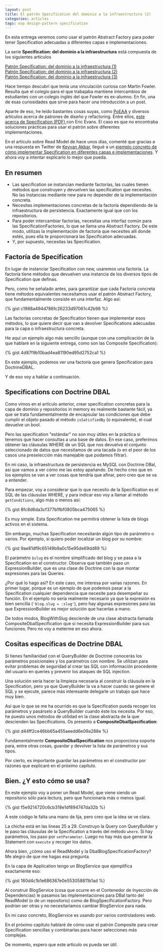 ```yaml
---
layout: post
title: El patrón Specification del dominio a la infraestructura (2)
categories: articles
tags: oop design-pattern specification
---
```


En esta entrega veremos como usar el patrón Abstract Factory para poder tener Specification adecuadas a diferentes capas e implementaciones.

La serie **Specification: del dominio a la infraestructura** está compuesta de los siguientes artículos

[Patrón Specification: del dominio a la infraestructura (1)](/patron-specification-del-dominio-a-la-infraestructura-1)  
[Patrón Specification: del dominio a la infraestructura (2)](/patron-specificacion-del-dominio-a-la-infraestructura-2)  
[Patrón Specification: del dominio a la infraestructura (3)](/patron-specification-del-dominio-a-la-infraestructura-3)

Hace tiempo descubrí que tenía una vinculación curiosa con Martin Fowler. Resulta que el colegio para el que trabajaba mantiene intercambios de estudiantes con un colegio inglés del que Fowler es ex-alumno. En fin, una de esas curiosidades que sirve para hacer una introducción a un post.

Aparte de eso, he leído bastantes cosas suyas, como [PoEAA](https://martinfowler.com/books/eaa.html) y diversos artículos acerca de patrones de diseño y refactoring. Entre ellos, [este acerca de Specification (PDF) ](https://www.martinfowler.com/apsupp/spec.pdf)con Eric Evans. El caso es que no encontraba soluciones prácticas para usar el patrón sobre diferentes implementaciones.

En el artículo sobre Read Model de hace unos días, comenté que gracias a una respuesta en Twitter de [Keyvan Akbar](http://keyvanakbary.com), llegué a un [ejemplo concreto de cómo implementar Specification en diferentes capas e implementaciones](https://github.com/dddinphp/repository-examples). Y ahora voy a intentar explicarlo lo mejor que pueda.

## En resumen

* Las specification se instancian mediante factorías, las cuales tienen métodos que construyen y devuelven las specification que necesites. No las instancias mediante new para no depender de la implementación concreta.
* Necesitas implementaciones concretas de la factoría dependiendo de la infraestructura de persistencia. Exactamente igual que con los repositorios.
* Para poder intercambiar factorías, necesitas una interfaz común para las SpecificationFactories, lo que se llama una Abstract Factory. De este modo, utilizas la implementación de factoría que necesites allí donde estés, pues ella te proporcionará las Specification adecuadas.
* Y, por supuesto, necesitas las Specification.

## Factoría de Specification

En lugar de instanciar Specification con new, usaremos una factoría. La factoría tiene métodos que devuelven una instancia de los diversos tipos de Specification que definas.

Pero, como he señalado antes, para garantizar que cada Factoría concreta tiene métodos equivalentes necesitamos usar el patrón Abstract Factory, que fundamentalmente consiste en una interfaz. Algo así:

{% gist c1988a494d786fc26233d97061c42b98 %}

Las factorías concretas de Specification tienen que implementar esos métodos, lo que quiere decir que van a devolver Specifications adecuadas para la capa o infraestructura concreta.

He aquí un ejemplo algo más sencillo (aunque con una complicación de la que hablaré en la siguiente entrega, como son las Composite Specification):

{% gist 4d87f9b10bad4ea81190ed95d2752ca1 %}

En este ejemplo, podemos ver una factoría que genera Specification para DoctrineDBAL.

Y de eso voy a hablar a continuación.

## Specifications con Doctrine DBAL

Como vimos en el artículo anterior, crear specification concretas para la capa de dominio y repositorios in memory es realmente bastante fácil, ya que se trata fundamentalmente de encapsular las condiciones que debe cumplir el objeto pasado al método <code>isSatisfiedBy</code> (o equivalente), el cual devuelve un bool.

Pero las specification "estándar" no son muy útiles en la práctica si tenemos que hacer consultas a una base de datos. En ese caso, preferimos obtener las cláusulas WHERE de un SQL que nos devuelva el conjunto seleccionado de datos que necesitamos de una tacada (o en el peor de los casos una preselección más manejable que podamos filtrar).

En mi caso, la infraestructura de persistencia es MySQL con Doctrine DBal, así que vamos a ver cómo me las estoy apañando. De hecho creo que en los ejemplos se van a ver cosas que tendría que afinar, pero creo que se va a entender.

Para empezar, voy a considerar que lo que necesito de la Specification es el SQL de las cláusulas WHERE, y para indicar eso voy a llamar al método <code>getConditions</code>, algo más o menos así:

{% gist 8fc8d6da3cf377b1fbf0805bca475065 %}

Es muy simple. Esta Specification me permitirá obtener la lista de blogs activos en el sistema.

Sin embargo, muchas Specification necesitarán algún tipo de parámetro o varios. Por ejemplo, si quiero poder localizar un blog por su nombre:

{% gist 9ae81df9c65149b9a0c15e95de69dd89 %}

El parámetro <code>$slug</code> es el nombre simplificado del blog y se pasa a la Specification en el constructor. Observa que también paso un ExpressionBuilder, que es una clase de Doctrine con la que montar expresiones para las Queries.

¿Por qué lo hago así? En este caso, me interesa por varias razones. En primer lugar, porque es un ejemplo de que podemos pasar a la Specification cualquier dependencia que necesite para desempeñar su función. En el ejemplo no sería realmente necesario ya que la expresión es bien sencilla (<code>'blog.slug = :slug'</code>), pero hay algunas expresiones para las que ExpressionBuilder es mejor solución que hacerlas a mano.

De todos modos, BlogWithSlug desciende de una clase abstracta llamada CompositeDbalSpecification que sí necesita ExpressionBuilder para sus funciones. Pero no voy a meterme en eso ahora.

## Cositas específicas de Doctrine DBAL

Si tienes familiaridad con el QueryBuilder de Doctrine conocerás los parámetros posicionales y los parámetros con nombre. Se utilizan para evitar problemas de seguridad al crear las SQL con información procedente del usuario en queries y prevenir los ataques de SQL injection.

Una solución sería hacer la limpieza necesaria al construir la cláusula en la Specification, pero ya que QueryBuilder la va a hacer cuando se genere el SQL y se ejecute, parece más interesante delegarle un trabajo que hace muy bien.

Así que lo que se me ha ocurrido es que la Specification pueda recoger los parámetros y pasárselo a QueryBuilder cuando éste los necesita. Por eso, he puesto unos métodos de utilidad en la clase abstracta de la que descienden las Specifications. Os presento a **CompositeDbalSpecification**:

{% gist d44ff2ce46bb65a455aeedd6e09a288e %}

Fundamentalmente **CompositeDbalSpecification** nos proporciona soporte para, entre otras cosas, guardar y devolver la lista de parámetros y sus tipos.

Por cierto, es importante guardar las parámetros en el constructor por razones que explicaré en el próximo capítulo.

## Bien. ¿Y esto cómo se usa?

En este ejemplo voy a poner un Read Model, que viene siendo un repositorio sólo para lectura, pero que funcionaría más o menos igual.

{% gist f5e9214720c6cb318e1df894747da32b %}

A este código le falta una mano de lija, pero creo que la idea se ve clara.

La chicha está en las líneas 25 a 29. Construyo la Query con QueryBuilder y le paso las cláusulas de la Specification a través del método <code>where</code>. Si hay parámetros, los paso por <code>setParameter</code>. Luego no hay más que generar la Statement con <code>execute</code> y recoger los datos.

Ahora bien, ¿cómo uso el ReadModel y la DbalBlogSpecificationFactory? Me alegro de que me hagas esa pregunta.

En la capa de Application tengo un BlogService que ejemplifica exactamente eso:

{% gist 160d4c1b1e686367e0e553058811b1ad %}

Al construir BlogService (cosa que ocurre en el Contenedor de Inyección de Dependencias) le pasamos las implementaciones para DBal tanto del ReadModel (o de un repositorio) como de BlogSpecificationFactory. Pero podrían ser otras y no necesitaríamos cambiar BlogService para nada.

En mi caso concreto, BlogService es usando por varios controladores web.

En el próximo capítulo hablaré de cómo usar el patrón Composite para crear Specification sencillas y combinarlas para hacer selecciones más complejas.

De momento, espero que este artículo os pueda ser útil.
